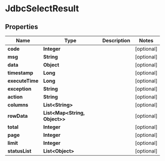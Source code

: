 

# JdbcSelectResult


## Properties

| Name | Type | Description | Notes |
|------------ | ------------- | ------------- | -------------|
|**code** | **Integer** |  |  [optional] |
|**msg** | **String** |  |  [optional] |
|**data** | **Object** |  |  [optional] |
|**timestamp** | **Long** |  |  [optional] |
|**executeTime** | **Long** |  |  [optional] |
|**exception** | **String** |  |  [optional] |
|**action** | **String** |  |  [optional] |
|**columns** | **List&lt;String&gt;** |  |  [optional] |
|**rowData** | **List&lt;Map&lt;String, Object&gt;&gt;** |  |  [optional] |
|**total** | **Integer** |  |  [optional] |
|**page** | **Integer** |  |  [optional] |
|**limit** | **Integer** |  |  [optional] |
|**statusList** | **List&lt;Object&gt;** |  |  [optional] |



